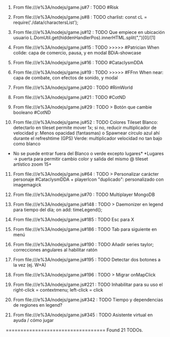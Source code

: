1. From file:///e%3A/nodejs/game.js#7 : TODO #Risk

2. From file:///e%3A/nodejs/game.js#8 : TODO charlist: const cL = require('./data/charactersList');

3. From file:///e%3A/nodejs/game.js#12 : TODO Que empiece en ubicación usuario L.DomUtil.get(hiddenHandlerPos).innerHTML.split(",")[0]/[1]

4. From file:///e%3A/nodejs/game.js#15 : TODO >>>>> #Patrician When colide: capa de comercio, pausa, y en modal BDiA-showcase

5. From file:///e%3A/nodejs/game.js#16 : TODO #CataclysmDDA

6. From file:///e%3A/nodejs/game.js#19 : TODO >>>>> #FFnn When near: capa de combate, con efectos de sonido, y modal

7. From file:///e%3A/nodejs/game.js#20 : TODO #RimWorld

8. From file:///e%3A/nodejs/game.js#21 : TODO #CotND

9. From file:///e%3A/nodejs/game.js#29 : TODO > Botón que cambie booleano #CotND

10. From file:///e%3A/nodejs/game.js#52 : TODO Colores Tileset
Blanco: detectarlo en tileset permite mover 1x;
si no, reducir multiplicador de velocidad y:
Menos opacidad (fantasmas) o
Spawnear círculo azul ahí durante el refreshtime (GPS)
Verde: multiplicador velocidad no tan bajo como blanco
- No se puede entrar fuera del Blanco o verde excepto lugares*
*Lugares -> puerta para permitir cambio color y salida del mismo
@ tileset artístico zoom 15+

11. From file:///e%3A/nodejs/game.js#64 : TODO > Personalizar carácter personaje #CataclysmDDA + playerIcon "duplicado": personalizado con imagemagick

12. From file:///e%3A/nodejs/game.js#70 : TODO Multiplayer MongoDB

13. From file:///e%3A/nodejs/game.js#148 : TODO > Daemonizer en legend para tiempo del día; on add: timeLegend();

14. From file:///e%3A/nodejs/game.js#185 : TODO Esc para X

15. From file:///e%3A/nodejs/game.js#186 : TODO Tab para siguiente en menú

16. From file:///e%3A/nodejs/game.js#190 : TODO Añadir series taylor; correcciones angulares al habilitar ratón

17. From file:///e%3A/nodejs/game.js#195 : TODO Detectar dos botones a la vez (ej. W+A)

18. From file:///e%3A/nodejs/game.js#196 : TODO > Migrar onMapClick

19. From file:///e%3A/nodejs/game.js#221 : TODO Inhabilitar para su uso el right-click = contextmenu; left-click = click

20. From file:///e%3A/nodejs/game.js#342 : TODO Tiempo y dependencias de regiones en legend?

21. From file:///e%3A/nodejs/game.js#345 : TODO Asistente virtual en ayuda / cómo jugar

==================================
Found 21 TODOs. 
